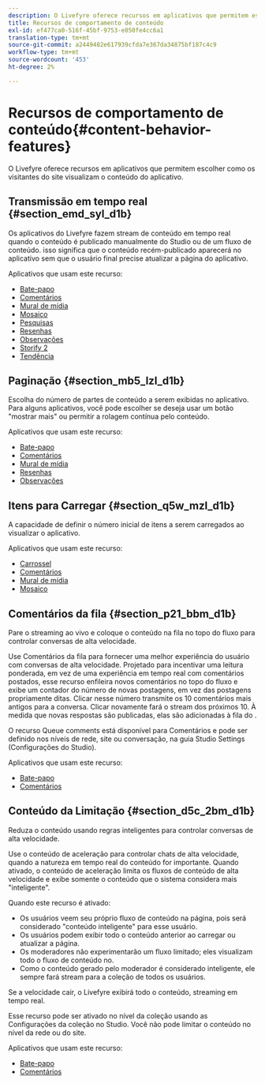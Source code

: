 ```yaml
---
description: O Livefyre oferece recursos em aplicativos que permitem escolher como os visitantes do site visualizam o conteúdo do aplicativo.
title: Recursos de comportamento de conteúdo
exl-id: ef477ca0-516f-45bf-9753-e050fe4cc6a1
translation-type: tm+mt
source-git-commit: a2449482e617939cfda7e367da34875bf187c4c9
workflow-type: tm+mt
source-wordcount: '453'
ht-degree: 2%

---
```


# Recursos de comportamento de conteúdo{#content-behavior-features}

O Livefyre oferece recursos em aplicativos que permitem escolher como os visitantes do site visualizam o conteúdo do aplicativo.

## Transmissão em tempo real {#section_emd_syl_d1b}

Os aplicativos do Livefyre fazem stream de conteúdo em tempo real quando o conteúdo é publicado manualmente do Studio ou de um fluxo de conteúdo. isso significa que o conteúdo recém-publicado aparecerá no aplicativo sem que o usuário final precise atualizar a página do aplicativo.

Aplicativos que usam este recurso:

* [Bate-papo](/help/using/c-about-apps/c-chat-app/c-chat-app.md#c_chat_app)
* [Comentários](/help/using/c-about-apps/c-comments/c-comments.md)
* [Mural de mídia](/help/using/c-about-apps/c-media-wall-app/c-media-wall-app.md#c_media_wall_app)
* [Mosaico](/help/using/c-about-apps/c-mosaic-app/c-mosaic-app.md#c_mosaic_app)
* [Pesquisas](/help/using/c-about-apps/c-polls-app/c-polls-app.md#c_polls_app)
* [Resenhas](/help/using/c-about-apps/c-reviews-app/c-reviews-app.md#c_reviews_app)
* [Observações](/help/using/c-about-apps/c-sidenotes-app/c-sidenotes-app.md#c_sidenotes_app)
* [Storify 2](/help/using/c-about-apps/c-storify2/c-storify2.md#c_storify2)
* [Tendência](/help/using/c-about-apps/c-trending-app/c-trending-app.md#c_trending_app)

## Paginação {#section_mb5_lzl_d1b}

Escolha do número de partes de conteúdo a serem exibidas no aplicativo. Para alguns aplicativos, você pode escolher se deseja usar um botão &quot;mostrar mais&quot; ou permitir a rolagem contínua pelo conteúdo.

Aplicativos que usam este recurso:

* [Bate-papo](/help/using/c-about-apps/c-chat-app/c-chat-app.md#c_chat_app)
* [Comentários](/help/using/c-about-apps/c-comments/c-comments.md)
* [Mural de mídia](/help/using/c-about-apps/c-media-wall-app/c-media-wall-app.md#c_media_wall_app)
* [Resenhas](/help/using/c-about-apps/c-reviews-app/c-reviews-app.md#c_reviews_app)
* [Observações](/help/using/c-about-apps/c-sidenotes-app/c-sidenotes-app.md#c_sidenotes_app)

## Itens para Carregar {#section_q5w_mzl_d1b}

A capacidade de definir o número inicial de itens a serem carregados ao visualizar o aplicativo.

Aplicativos que usam este recurso:

* [Carrossel](/help/using/c-about-apps/c-carousel-app/c-carousel-app.md#c_carousel_app)
* [Comentários](/help/using/c-about-apps/c-comments/c-comments.md)
* [Mural de mídia](/help/using/c-about-apps/c-media-wall-app/c-media-wall-app.md#c_media_wall_app)
* [Mosaico](/help/using/c-about-apps/c-mosaic-app/c-mosaic-app.md#c_mosaic_app)

## Comentários da fila {#section_p21_bbm_d1b}

Pare o streaming ao vivo e coloque o conteúdo na fila no topo do fluxo para controlar conversas de alta velocidade.

Use Comentários da fila para fornecer uma melhor experiência do usuário com conversas de alta velocidade. Projetado para incentivar uma leitura ponderada, em vez de uma experiência em tempo real com comentários postados, esse recurso enfileira novos comentários no topo do fluxo e exibe um contador do número de novas postagens, em vez das postagens propriamente ditas. Clicar nesse número transmite os 10 comentários mais antigos para a conversa. Clicar novamente fará o stream dos próximos 10. À medida que novas respostas são publicadas, elas são adicionadas à fila do .

O recurso Queue comments está disponível para Comentários e pode ser definido nos níveis de rede, site ou conversação, na guia Studio Settings (Configurações do Studio).

Aplicativos que usam este recurso:

* [Bate-papo](/help/using/c-about-apps/c-chat-app/c-chat-app.md#c_chat_app)
* [Comentários](/help/using/c-about-apps/c-comments/c-comments.md)

## Conteúdo da Limitação {#section_d5c_2bm_d1b}

Reduza o conteúdo usando regras inteligentes para controlar conversas de alta velocidade.

Use o conteúdo de aceleração para controlar chats de alta velocidade, quando a natureza em tempo real do conteúdo for importante. Quando ativado, o conteúdo de aceleração limita os fluxos de conteúdo de alta velocidade e exibe somente o conteúdo que o sistema considera mais &quot;inteligente&quot;.

Quando este recurso é ativado:

* Os usuários veem seu próprio fluxo de conteúdo na página, pois será considerado &quot;conteúdo inteligente&quot; para esse usuário.
* Os usuários podem exibir todo o conteúdo anterior ao carregar ou atualizar a página.
* Os moderadores não experimentarão um fluxo limitado; eles visualizam todo o fluxo de conteúdo no.
* Como o conteúdo gerado pelo moderador é considerado inteligente, ele sempre fará stream para a coleção de todos os usuários.

Se a velocidade cair, o Livefyre exibirá todo o conteúdo, streaming em tempo real.

Esse recurso pode ser ativado no nível da coleção usando as Configurações da coleção no Studio. Você não pode limitar o conteúdo no nível da rede ou do site.

Aplicativos que usam este recurso:

* [Bate-papo](/help/using/c-about-apps/c-chat-app/c-chat-app.md#c_chat_app)
* [Comentários](/help/using/c-about-apps/c-comments/c-comments.md)
